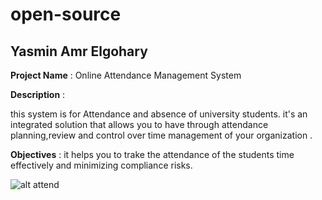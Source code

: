 # open-source
## Yasmin Amr Elgohary
**Project Name** : Online Attendance Management System

**Description** :



this system is for Attendance and absence of university students. it's an integrated solution that allows you to have through attendance planning,review and control over time management of your
organization .

**Objectives** : it helps you to trake the attendance of the students time effectively and minimizing compliance risks.

![alt attend](https://picsum.photos/300/300?image=0)

